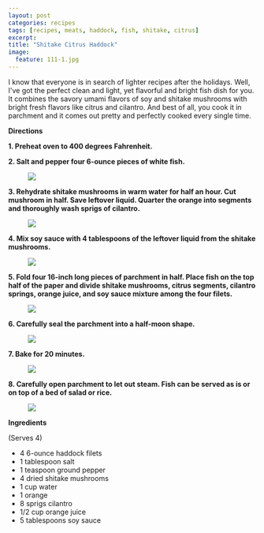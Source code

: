 ```yaml
---
layout: post
categories: recipes
tags: [recipes, meats, haddock, fish, shitake, citrus]
excerpt: 
title: "Shitake Citrus Haddock"
image:
  feature: 111-1.jpg
---
```


I know that everyone is in search of lighter recipes after the holidays.  Well, I've got the perfect clean and light, yet flavorful and bright fish dish for you.  It combines the savory umami flavors of soy and shitake mushrooms with bright fresh flavors like citrus and cilantro.  And best of all, you cook it in parchment and it comes out pretty and perfectly cooked every single time.

__Directions__

__1. Preheat oven to 400 degrees Fahrenheit.__  

__2. Salt and pepper four 6-ounce pieces of white fish.__

<figure> <img src='/images/111-2.jpg'> </figure>

__3. Rehydrate shitake mushrooms in warm water for half an hour.  Cut mushroom in half.  Save leftover liquid.  Quarter the orange into segments and thoroughly wash sprigs of cilantro.__

<figure> <img src='/images/111-3.jpg'> </figure>

__4. Mix soy sauce with 4 tablespoons of the leftover liquid from the shitake mushrooms.__

<figure> <img src='/images/111-4.jpg'> </figure>

__5. Fold four 16-inch long pieces of parchment in half.  Place fish on the top half of the paper and divide shitake mushrooms, citrus segments, cilantro springs, orange juice, and soy sauce mixture among the four filets.__

<figure> <img src='/images/111-5.jpg'> </figure>

__6. Carefully seal the parchment into a half-moon shape.__

<figure> <img src='/images/111-6.jpg'> </figure>

__7. Bake for 20 minutes.__

<figure> <img src='/images/111-8.jpg'> </figure>

__8. Carefully open parchment to let out steam.  Fish can be served as is or on top of a bed of salad or rice.__

<figure> <img src='/images/111-9.jpg'> </figure>
<section class='recipe'>
<p><strong>Ingredients</strong></p>

<p>(Serves 4)</p>

<ul><li>4 6-ounce haddock filets</li><li>1 tablespoon salt</li><li>1 teaspoon ground pepper</li><li>4 dried shitake mushrooms</li><li>1 cup water</li><li>1 orange</li><li>8 sprigs cilantro</li><li>1/2 cup orange juice</li><li>5 tablespoons soy sauce</li></ul></section>